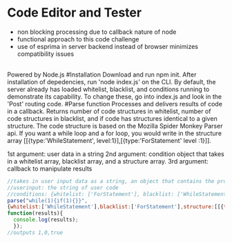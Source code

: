 <h1>Code Editor and Tester</h1>
<ul>
  <li>non blocking processing due to callback nature of node</li>
  <li>functional approach to this code challenge</li>
  <li>use of esprima in server backend instead of browser minimizes compatibility issues</li>
</ul>
<br>Powered by Node.js
#Installation
Download and run npm init. After installation of depedencies, run 'node index.js' on the CLI.
By default, the server already has loaded whitelist, blacklist, and conditions running to demonstrate its
capability. To change these, go into index.js and look in the 'Post' routing code.
#Parse function
Processes and delivers results of code in a callback. Returns number of code structures in whitelist,
number of code structures in blacklist, and if code has structures identical to a given structure.
The code structure is based on the Mozilla Spider Monkey Parser api. If you want a while loop and a for loop, you would
write in the structure array [[{type:'WhileStatement', level:1}],[{type:'ForStatement' level :1}]].

1st argument: user data in a string
2nd argument: condition object that takes in a whitelist array, blacklist array, and a structure array.
3rd argument: callback to manipulate results

``` js
//takes in user input data as a string, an object that contains the properties, and a callback
//userinput: the string of user code
//conditions: {whitelist: ['ForStatement'], blacklist: ['WhileStatement'], structure:[[{type:'WhileStatement', level:1}]]
parse("while(1){if(1){}}",
{whitelist:['WhileStatement'],blacklist:['ForStatement'],structure:[[{type:'WhileStatement', level:1}]]},
function(results){
  console.log(results);
  });
//outputs 1,0,true
```
